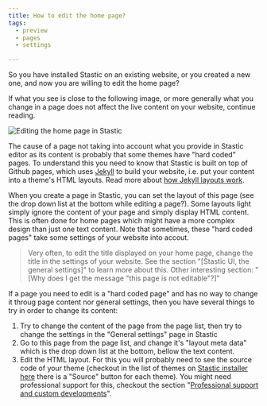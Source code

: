 ```yaml
---
title: How to edit the home page?
tags:
  - preview
  - pages
  - settings

---
```

So you have installed Stastic on an existing website, or you created a new one, and now you are willing to edit the home page?

If what you see is close to the following image, or more generally what you change in a page does not affect the live content on your website, continue reading.


![Editing the home page in Stastic](https://www.stastic.net//assets/2019-08-04-773303.png)

The cause of a page not taking into account what you provide in Stastic editor as its content is probably that some themes have "hard coded" pages. To understand this you need to know that Stastic is built on top of Github pages, which uses [Jekyll](https://jekyllrb.com/) to build your website, i.e. put your content into a theme's HTML layouts. Read more about [how Jekyll layouts work](https://jekyllrb.com/docs/step-by-step/04-layouts/).

When you create a page in Stastic, you can set the layout of this page (see the drop down list at the bottom while editing a page?). Some layouts light simply ignore the content of your page and simply display HTML content. This is often done for home pages which might have a more complex design than just one text content. Note that sometimes, these "hard coded pages" take some settings of your website into accout.

> Very often, to edit the title displayed on your home page, change the title in the settings of your website. See the section "[Stastic UI, the general settings]" to learn more about this.
> Other interesting section: "[Why does I get the message "this page is not editable"?]"

If a page you need to edit is a "hard coded page" and has no way to change it throug page content nor general settings, then you have several things to try in order to change its content:

1. Try to change the content of the page from the page list, then try to change the settings in the "General settings" page in Stastic
2. Go to this page from the page list, and change it's "layout meta data" which is the drop down list at the bottom, bellow the text content.
3. Edit the HTML layout. For this you will probably need to see the source code of your theme (checkout in the list of themes on [Stastic installer here](https://stastic.net/#/themes) there is a "Source" button for each theme). You might need professional support for this, checkout the section "[Professional support and custom developments](/docs/professional-support-and-custom-developments)".
